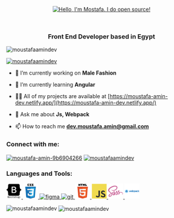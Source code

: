 <p align="center"><a href="https://anuraghazra.github.io"><img width="80%" alt="Hello, I'm Mostafa. I do open source!" src="./assets/gh-readme-header.png" /></a></p>
</br>
<h3 align="center">Front End Developer based in Egypt</h3>

<p align="left"> <img src="https://komarev.com/ghpvc/?username=moustafaamindev&label=Profile%20views&color=0e75b6&style=flat" alt="moustafaamindev" /> </p>

<p align="left"> <a href="https://github.com/ryo-ma/github-profile-trophy"><img src="https://github-profile-trophy.vercel.app/?username=moustafaamindev" alt="moustafaamindev" /></a> </p>

- 🔭 I’m currently working on **Male Fashion**

- 🌱 I’m currently learning **Angular**

- 👨‍💻 All of my projects are available at [https://moustafa-amin-dev.netlify.app/](https://moustafa-amin-dev.netlify.app/)

- 💬 Ask me about **Js, Webpack**

- 📫 How to reach me **dev.moustafa.amin@gmail.com**

<h3 align="left">Connect with me:</h3>
<p align="left">
<a href="https://linkedin.com/in/moustafa-amin-9b6904266" target="blank"><img align="center" src="https://raw.githubusercontent.com/rahuldkjain/github-profile-readme-generator/master/src/images/icons/Social/linked-in-alt.svg" alt="moustafa-amin-9b6904266" height="30" width="40" /></a>
<a href="https://fb.com/moustafaamindev" target="blank"><img align="center" src="https://raw.githubusercontent.com/rahuldkjain/github-profile-readme-generator/master/src/images/icons/Social/facebook.svg" alt="moustafaamindev" height="30" width="40" /></a>
</p>

<h3 align="left">Languages and Tools:</h3>
<p align="left"> <a href="https://getbootstrap.com" target="_blank" rel="noreferrer"> <img src="https://raw.githubusercontent.com/devicons/devicon/master/icons/bootstrap/bootstrap-plain-wordmark.svg" alt="bootstrap" width="40" height="40"/> </a> <a href="https://www.w3schools.com/css/" target="_blank" rel="noreferrer"> <img src="https://raw.githubusercontent.com/devicons/devicon/master/icons/css3/css3-original-wordmark.svg" alt="css3" width="40" height="40"/> </a> <a href="https://www.figma.com/" target="_blank" rel="noreferrer"> <img src="https://www.vectorlogo.zone/logos/figma/figma-icon.svg" alt="figma" width="40" height="40"/> </a> <a href="https://git-scm.com/" target="_blank" rel="noreferrer"> <img src="https://www.vectorlogo.zone/logos/git-scm/git-scm-icon.svg" alt="git" width="40" height="40"/> </a> <a href="https://www.w3.org/html/" target="_blank" rel="noreferrer"> <img src="https://raw.githubusercontent.com/devicons/devicon/master/icons/html5/html5-original-wordmark.svg" alt="html5" width="40" height="40"/> </a> <a href="https://developer.mozilla.org/en-US/docs/Web/JavaScript" target="_blank" rel="noreferrer"> <img src="https://raw.githubusercontent.com/devicons/devicon/master/icons/javascript/javascript-original.svg" alt="javascript" width="40" height="40"/> </a> <a href="https://sass-lang.com" target="_blank" rel="noreferrer"> <img src="https://raw.githubusercontent.com/devicons/devicon/master/icons/sass/sass-original.svg" alt="sass" width="40" height="40"/> </a> <a href="https://webpack.js.org" target="_blank" rel="noreferrer"> <img src="https://raw.githubusercontent.com/devicons/devicon/d00d0969292a6569d45b06d3f350f463a0107b0d/icons/webpack/webpack-original-wordmark.svg" alt="webpack" width="40" height="40"/> </a> </p>

<p><img align="left" src="https://github-readme-stats.vercel.app/api/top-langs?username=moustafaamindev&show_icons=true&locale=en&layout=compact" alt="moustafaamindev" /></p>

<p>&nbsp;<img align="center" src="https://github-readme-stats.vercel.app/api?username=moustafaamindev&show_icons=true&locale=en" alt="moustafaamindev" /></p>
